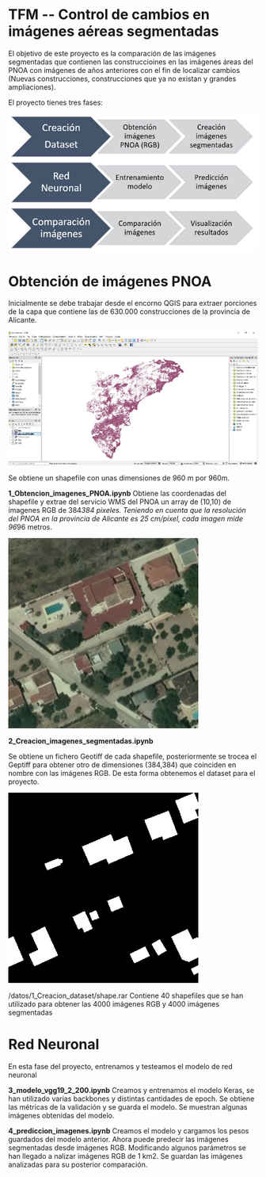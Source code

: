 # TFM -- Control de cambios en imágenes aéreas segmentadas

El objetivo de este proyecto es la comparación de las imágenes segmentadas que contienen las construccioines en las imágenes áreas del PNOA con imágenes de años anteriores con el fin de localizar cambios          (Nuevas construcciones, construcciones que ya no existan y grandes ampliaciones).

El proyecto tienes tres fases:

![Ciclo fases](/img/esquema.jpg)


#  Obtención de imágenes PNOA 
Inicialmente se debe trabajar desde el encorno QGIS para extraer porciones de la capa que contiene las de 630.000 construcciones de la provincia de Alicante.

![QGIS Alicante](/img/alicante.jpg)

Se obtiene un shapefile con unas dimensiones de 960 m por 960m. 

**1_Obtencion_imagenes_PNOA.ipynb** 
Obtiene las coordenadas del shapefile y extrae del servicio WMS del PNOA un array de (10,10)
de imagenes RGB de 384*384 pixeles.
Teniendo en cuenta que la resolución del PNOA en la provincia de Alicante es 25 cm/píxel, cada imagen mide 96*96 metros.

![RGB](/img/680667.12_4238075.56_680763.12_4238171.56.jpg)

**2_Creacion_imagenes_segmentadas.ipynb** 

Se obtiene un fichero Geotiff de cada shapefile, posteriormente se trocea el Geptiff para obtener otro de dimensiones (384,384) que coinciden en nombre con las imágenes RGB.
De esta forma obtenemos el dataset para el proyecto.


![TIFF](/img/680667.12_4238075.56_680763.12_4238171.56.tiff)

/datos/1_Creacion_dataset/shape.rar Contiene 40 shapefiles que se han utilizado para obtener las 4000 imágenes RGB y 4000 imágenes segmentadas

#  Red Neuronal

En esta fase del proyecto, entrenamos y testeamos el modelo de red neuronal 

**3_modelo_vgg19_2_200.ipynb** 
Creamos y entrenamos el modelo Keras, se han utilizado varias backbones y distintas cantidades de epoch. Se obtiene las métricas de la validación y se guarda el modelo. Se muestran algunas imágenes obtenidas del modelo.

**4_prediccion_imagenes.ipynb** 
Creamos el modelo y cargamos los pesos guardados del modelo anterior. Ahora puede predecir las imágenes segmentadas desde imágenes RGB. Modificando algunos parámetros se han llegado a nalizar imágenes RGB de 1 km2.
Se guardan las imágenes analizadas para su posterior comparación.


